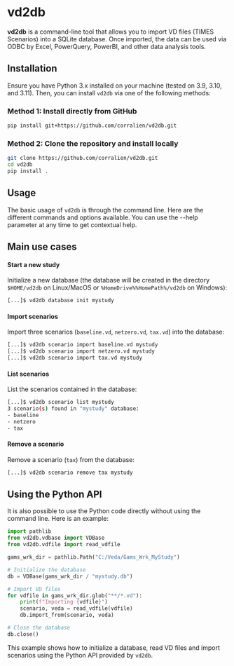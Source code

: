 # vd2db

**vd2db** is a command-line tool that allows you to import VD files (TIMES Scenarios) into a SQLite database. Once imported, the data can be used via ODBC by Excel, PowerQuery, PowerBI, and other data analysis tools.

## Installation

Ensure you have Python 3.x installed on your machine (tested on 3.9, 3.10, and 3.11). Then, you can install `vd2db` via one of the following methods:

### Method 1: Install directly from GitHub

```sh
pip install git+https://github.com/corralien/vd2db.git
```

### Method 2: Clone the repository and install locally

```sh
git clone https://github.com/corralien/vd2db.git
cd vd2db
pip install .
```

## Usage

The basic usage of `vd2db` is through the command line. Here are the different commands and options available. You can use the --help parameter at any time to get contextual help.

## Main use cases

#### Start a new study

Initialize a new database (the database will be created in the directory `$HOME/vd2db` on Linux/MacOS or `%HomeDrive%%HomePath%/vd2db` on Windows):

```sh
[...]$ vd2db database init mystudy
```

#### Import scenarios

Import three scenarios (`baseline.vd`, `netzero.vd`, `tax.vd`) into the database:

```sh
[...]$ vd2db scenario import baseline.vd mystudy
[...]$ vd2db scenario import netzero.vd mystudy
[...]$ vd2db scenario import tax.vd mystudy
```

#### List scenarios

List the scenarios contained in the database:

```sh
[...]$ vd2db scenario list mystudy
3 scenario(s) found in "mystudy" database:
- baseline
- netzero
- tax
```

#### Remove a scenario

Remove a scenario (`tax`) from the database:

```sh
[...]$ vd2db scenario remove tax mystudy
```

## Using the Python API

It is also possible to use the Python code directly without using the command line. Here is an example:

```python
import pathlib
from vd2db.vdbase import VDBase
from vd2db.vdfile import read_vdfile

gams_wrk_dir = pathlib.Path("C:/Veda/Gams_Wrk_MyStudy")

# Initialize the database
db = VDBase(gams_wrk_dir / "mystudy.db")

# Import VD files
for vdfile in gams_wrk_dir.glob("**/*.vd"):
    print(f"Importing {vdfile}")
    scenario, veda = read_vdfile(vdfile)
    db.import_from(scenario, veda)

# Close the database
db.close()
```

This example shows how to initialize a database, read VD files and import scenarios using the Python API provided by `vd2db`.
